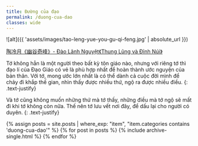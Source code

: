 ```yaml
---
title: Đường của đạo
permalink: /duong-cua-dao
classes: wide
---
```


![alt]({{ 'assets/images/tao-leng-yue-you-gu-qi-feng.jpg' | absolute_url }})
> <cite>
<a target="_blank" href="http://www.360doc.com/content/15/0914/22/15883912_499173466.shtml">
陶冷月《幽谷奇峰》- Đào Lãnh Nguyệt《Thung Lũng và Đỉnh Núi》
</a>
</cite>

Tớ không hẳn là một người theo bất kỳ tôn giáo nào, nhưng với riêng tớ thì đạo lí của Đạo Giáo có vẻ là phù hợp nhất để hoàn thành ước nguyện của bản thân. Với tớ, mong ước lớn nhất là có thể dành cả cuộc đời mình để chảy đi khắp thế gian, nhìn thấy được nhiều thứ, ngộ ra được nhiều điều.
{: .text-justify}

Và tớ cũng không muốn những thứ mà tớ thấy, những điều mà tớ ngộ sẽ mất đi khi tớ không còn nữa. Thế nên tớ lưu vết nơi đây, để dấu lại cho người có duyên.
{: .text-justify}

{% assign posts = site.posts | where_exp: "item", "item.categories contains 'duong-cua-dao'" %}
{% for post in posts %}
  {% include archive-single.html %}
{% endfor %}